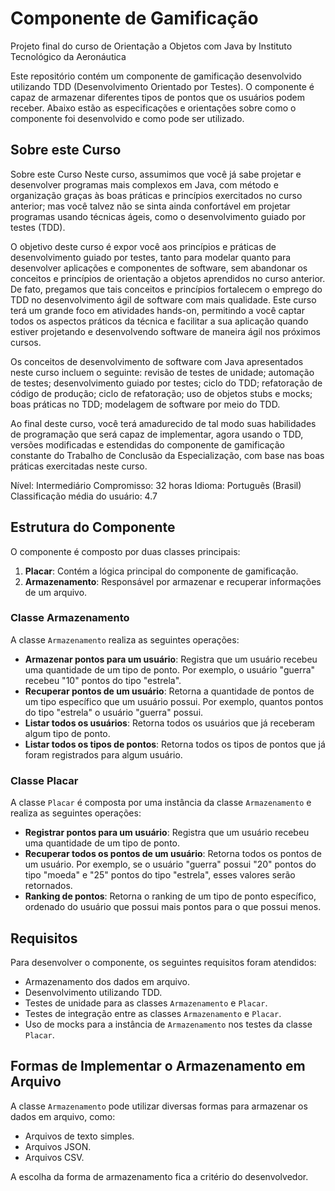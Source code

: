 # Componente de Gamificação

Projeto final do curso de Orientação a Objetos com Java by Instituto Tecnológico da Aeronáutica

Este repositório contém um componente de gamificação desenvolvido utilizando TDD (Desenvolvimento Orientado por Testes). O componente é capaz de armazenar diferentes tipos de pontos que os usuários podem receber. Abaixo estão as especificações e orientações sobre como o componente foi desenvolvido e como pode ser utilizado.

## Sobre este Curso

Sobre este Curso
Neste curso, assumimos que você já sabe projetar e desenvolver programas mais complexos em Java, com método e organização graças às boas práticas e princípios exercitados no curso anterior; mas você talvez não se sinta ainda confortável em projetar programas usando técnicas ágeis, como o desenvolvimento guiado por testes (TDD). 

O objetivo deste curso é expor você aos princípios e práticas de desenvolvimento guiado por testes, tanto para modelar quanto para desenvolver aplicações e componentes de software, sem abandonar os conceitos e princípios de orientação a objetos aprendidos no curso anterior. De fato, pregamos que tais conceitos e princípios fortalecem o emprego do TDD no desenvolvimento ágil de software com mais qualidade. Este curso terá um grande foco em atividades hands-on, permitindo a você captar todos os aspectos práticos da técnica e facilitar a sua aplicação quando estiver projetando e desenvolvendo software de maneira ágil nos próximos cursos.

Os conceitos de desenvolvimento de software com Java apresentados neste curso incluem o seguinte: revisão de testes de unidade; automação de testes; desenvolvimento guiado por testes; ciclo do TDD; refatoração de código de produção; ciclo de refatoração; uso de objetos stubs e mocks; boas práticas no TDD; modelagem de software por meio do TDD.

Ao final deste curso, você terá amadurecido de tal modo suas habilidades de programação que será capaz de implementar, agora usando o TDD, versões modificadas e estendidas do componente de gamificação constante do Trabalho de Conclusão da Especialização, com base nas boas práticas exercitadas neste curso.

Nível: Intermediário
Compromisso: 32 horas
Idioma: Português (Brasil)
Classificação média do usuário: 4.7


## Estrutura do Componente

O componente é composto por duas classes principais:

1. **Placar**: Contém a lógica principal do componente de gamificação.
2. **Armazenamento**: Responsável por armazenar e recuperar informações de um arquivo.

### Classe Armazenamento

A classe `Armazenamento` realiza as seguintes operações:

- **Armazenar pontos para um usuário**: Registra que um usuário recebeu uma quantidade de um tipo de ponto. Por exemplo, o usuário "guerra" recebeu "10" pontos do tipo "estrela".
- **Recuperar pontos de um usuário**: Retorna a quantidade de pontos de um tipo específico que um usuário possui. Por exemplo, quantos pontos do tipo "estrela" o usuário "guerra" possui.
- **Listar todos os usuários**: Retorna todos os usuários que já receberam algum tipo de ponto.
- **Listar todos os tipos de pontos**: Retorna todos os tipos de pontos que já foram registrados para algum usuário.

### Classe Placar

A classe `Placar` é composta por uma instância da classe `Armazenamento` e realiza as seguintes operações:

- **Registrar pontos para um usuário**: Registra que um usuário recebeu uma quantidade de um tipo de ponto.
- **Recuperar todos os pontos de um usuário**: Retorna todos os pontos de um usuário. Por exemplo, se o usuário "guerra" possui "20" pontos do tipo "moeda" e "25" pontos do tipo "estrela", esses valores serão retornados.
- **Ranking de pontos**: Retorna o ranking de um tipo de ponto específico, ordenado do usuário que possui mais pontos para o que possui menos.

## Requisitos

Para desenvolver o componente, os seguintes requisitos foram atendidos:

- Armazenamento dos dados em arquivo.
- Desenvolvimento utilizando TDD.
- Testes de unidade para as classes `Armazenamento` e `Placar`.
- Testes de integração entre as classes `Armazenamento` e `Placar`.
- Uso de mocks para a instância de `Armazenamento` nos testes da classe `Placar`.

## Formas de Implementar o Armazenamento em Arquivo

A classe `Armazenamento` pode utilizar diversas formas para armazenar os dados em arquivo, como:

- Arquivos de texto simples.
- Arquivos JSON.
- Arquivos CSV.

A escolha da forma de armazenamento fica a critério do desenvolvedor.
